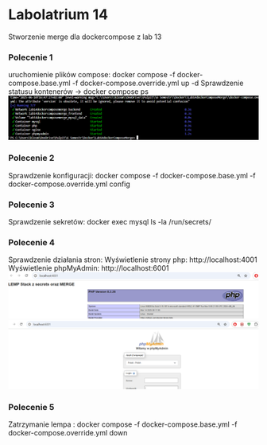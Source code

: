 # Labolatrium 14
Stworzenie merge dla dockercompose z lab 13

### Polecenie 1
uruchomienie plików compose:
docker compose -f docker-compose.base.yml -f docker-compose.override.yml up -d
Sprawdzenie statusu kontenerów -> docker compose ps 
![alt text](image.png)

### Polecenie 2
Sprawdzenie konfiguracji:
docker compose -f docker-compose.base.yml -f docker-compose.override.yml config

### Polecenie 3
Sprawdzenie sekretów:
docker exec mysql ls -la /run/secrets/

### Polecenie 4
Sprawdzenie działania stron:
Wyświetlenie strony php: http://localhost:4001
Wyświetlenie phpMyAdmin: http://localhost:6001
![alt text](image-1.png)
![alt text](image-2.png)

### Polecenie 5
Zatrzymanie lempa :
docker compose -f docker-compose.base.yml -f docker-compose.override.yml down